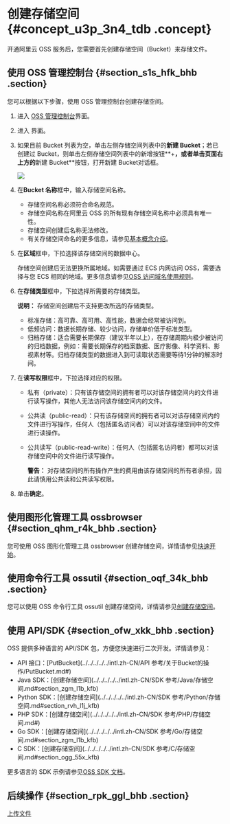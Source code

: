 # 创建存储空间 {#concept_u3p_3n4_tdb .concept}

开通阿里云 OSS 服务后，您需要首先创建存储空间（Bucket）来存储文件。

## 使用 OSS 管理控制台 {#section_s1s_hfk_bhb .section}

您可以根据以下步骤，使用 OSS 管理控制台创建存储空间。

1.  进入 [OSS 管理控制台](https://oss.console.aliyun.com/)界面。
2.  进入 界面。
3.  如果目前 Bucket 列表为空，单击左侧存储空间列表中的**新建 Bucket**；若已创建过 Bucket，则单击左侧存储空间列表中的新增按钮**+**，或者单击页面右上方的**新建 Bucket**按钮，打开新建 Bucket对话框。

    ![](http://static-aliyun-doc.oss-cn-hangzhou.aliyuncs.com/assets/img/4740/155263552737624_zh-CN.png)

4.  在**Bucket 名称**框中，输入存储空间名称。
    -   存储空间名称必须符合命名规范。
    -   存储空间名称在阿里云 OSS 的所有现有存储空间名称中必须具有唯一性。
    -   存储空间创建后名称无法修改。
    -   有关存储空间命名的更多信息，请参见[基本概念介绍](../../../../../intl.zh-CN/开发指南/基本概念介绍.md#)。
5.  在**区域**框中，下拉选择该存储空间的数据中心。

    存储空间创建后无法更换所属地域。如需要通过 ECS 内网访问 OSS，需要选择与您 ECS 相同的地域。更多信息请参见[OSS 访问域名使用规则](../../../../../intl.zh-CN/开发指南/访问域名（Endpoint）/OSS访问域名使用规则.md#)。

6.  在**存储类型**框中，下拉选择所需要的存储类型。

    **说明：** 存储空间创建后不支持更改所选的存储类型。

    -   标准存储：高可靠、高可用、高性能，数据会经常被访问到。
    -   低频访问：数据长期存储、较少访问，存储单价低于标准类型。
    -   归档存储：适合需要长期保存（建议半年以上），在存储周期内极少被访问的归档数据，例如：需要长期保存的档案数据、医疗影像、科学资料、影视素材等。归档存储类型的数据进入到可读取状态需要等待1分钟的解冻时间。
7.  在**读写权限**框中，下拉选择对应的权限。
    -   私有（private）：只有该存储空间的拥有者可以对该存储空间内的文件进行读写操作，其他人无法访问该存储空间内的文件。
    -   公共读（public-read）：只有该存储空间的拥有者可以对该存储空间内的文件进行写操作，任何人（包括匿名访问者）可以对该存储空间中的文件进行读操作。
    -   公共读写（public-read-write）：任何人（包括匿名访问者）都可以对该存储空间中的文件进行读写操作。

        **警告：** 对存储空间的所有操作产生的费用由该存储空间的所有者承担，因此请慎用公共读和公共读写权限。

8.  单击**确定**。

## 使用图形化管理工具 ossbrowser {#section_qhm_r4k_bhb .section}

您可使用 OSS 图形化管理工具 ossbrowser 创建存储空间，详情请参见[快速开始](../../../../../intl.zh-CN/常用工具/图形化管理工具ossbrowser/快速开始.md#)。

## 使用命令行工具 ossutil {#section_oqf_34k_bhb .section}

您可以使用 OSS 命令行工具 ossutil 创建存储空间，详情请参见[创建存储空间](../../../../../intl.zh-CN/常用工具/命令行工具ossutil/有关Bucket的命令.md#ul_k1l_1fl_xgb)。

## 使用 API/SDK {#section_ofw_xkk_bhb .section}

OSS 提供多种语言的 API/SDK 包，方便您快速进行二次开发。详情请参见：

-   API 接口：[PutBucket](../../../../../intl.zh-CN/API 参考/关于Bucket的操作/PutBucket.md#)
-   Java SDK：[创建存储空间](../../../../../intl.zh-CN/SDK 参考/Java/存储空间.md#section_zgm_l1b_kfb)
-   Python SDK：[创建存储空间](../../../../../intl.zh-CN/SDK 参考/Python/存储空间.md#section_rvh_l1j_kfb)
-   PHP SDK：[创建存储空间](../../../../../intl.zh-CN/SDK 参考/PHP/存储空间.md#)
-   Go SDK：[创建存储空间](../../../../../intl.zh-CN/SDK 参考/Go/存储空间.md#section_zgm_l1b_kfb)
-   C SDK：[创建存储空间](../../../../../intl.zh-CN/SDK 参考/C/存储空间.md#section_ogg_55x_kfb)

更多语言的 SDK 示例请参见[OSS SDK 文档](https://help.aliyun.com/document_detail/52834.html#concept-dcn-tp1-kfb)。

## 后续操作 {#section_rpk_ggl_bhb .section}

[上传文件](intl.zh-CN/快速入门/上传文件.md#)

